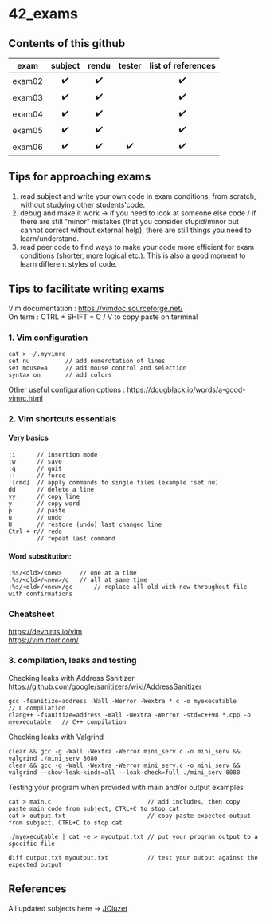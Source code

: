 # 42_exams
## Contents of this github
| exam   | subject | rendu | tester | list of references |  
| - | :-: | :-: | :-: | :-: |  
| exam02 | :heavy_check_mark: | :heavy_check_mark: |  | :heavy_check_mark: |
| exam03 | :heavy_check_mark: | :heavy_check_mark: |  | :heavy_check_mark: |
| exam04 | :heavy_check_mark: | :heavy_check_mark: |  | :heavy_check_mark: |
| exam05 | :heavy_check_mark: | :heavy_check_mark: |  | :heavy_check_mark: |
| exam06 | :heavy_check_mark: | :heavy_check_mark: | :heavy_check_mark: | :heavy_check_mark: |

## Tips for approaching exams
1. read subject and write your own code in exam conditions, from scratch, without studying other students'code.
2. debug and make it work -> if you need to look at someone else code / if there are still "minor" mistakes (that you consider stupid/minor but cannot correct without external help), there are still things you need to learn/understand.
3. read peer code to find ways to make your code more efficient for exam conditions (shorter, more logical etc.). This is also a good moment to learn different styles of code.
## Tips to facilitate writing exams
Vim documentation : https://vimdoc.sourceforge.net/  
On term : CTRL + SHIFT + C / V to copy paste on terminal

### 1. Vim configuration
    cat > ~/.myvimrc
    set nu          // add numerotation of lines
    set mouse=a     // add mouse control and selection
    syntax on       // add colors

Other useful configuration options : https://dougblack.io/words/a-good-vimrc.html

### 2. Vim shortcuts essentials
####    Very basics 
    :i      // insertion mode
    :w      // save 
    :q      // quit
    :!      // force
    :[cmd]  // apply commands to single files (example :set nu)
    dd      // delete a line
    yy      // copy line
    y       // copy word
    p       // paste
    u       // undo
    U       // restore (undo) last changed line
    Ctrl + r// redo
    .       // repeat last command
####    Word substitution:
    :%s/<old>/<new>	    // one at a time
    :%s/<old>/<new>/g   // all at same time
    :%s/<old>/<new>/gc      // replace all old with new throughout file with confirmations

###     Cheatsheet
https://devhints.io/vim  
https://vim.rtorr.com/

### 3. compilation, leaks and testing

Checking leaks with Address Sanitizer  
https://github.com/google/sanitizers/wiki/AddressSanitizer

    gcc -fsanitize=address -Wall -Werror -Wextra *.c -o myexecutable                    // C compilation
    clang++ -fsanitize=address -Wall -Wextra -Werror -std=c++98 *.cpp -o myexecutable   // C++ compilation
Checking leaks with Valgrind

    clear && gcc -g -Wall -Wextra -Werror mini_serv.c -o mini_serv && valgrind ./mini_serv 8080
    clear && gcc -g -Wall -Wextra -Werror mini_serv.c -o mini_serv && valgrind --show-leak-kinds=all --leak-check=full ./mini_serv 8080

Testing your program when provided with main and/or output examples

    cat > main.c                           // add includes, then copy paste main code from subject, CTRL+C to stop cat
    cat > output.txt                       // copy paste expected output from subject, CTRL+C to stop cat

    ./myexecutable | cat -e > myoutput.txt // put your program output to a specific file
    
    diff output.txt myoutput.txt           // test your output against the expected output
    

## References
All updated subjects here -> [JCluzet](https://github.com/JCluzet/42_EXAM.git)  